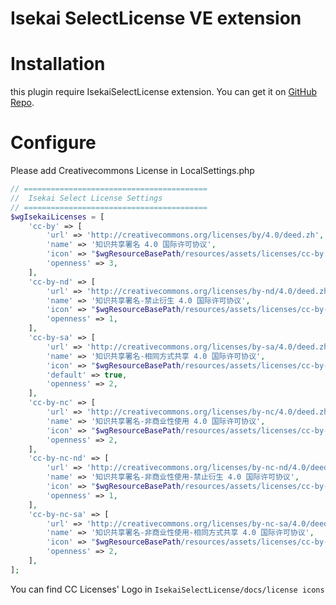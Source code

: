 # Isekai SelectLicense VE extension
# Installation
this plugin require IsekaiSelectLicense extension. You can get it on [GitHub Repo](https://github.com/Isekai-Project/mediawiki-extension-IsekaiSelectLicense).

# Configure
Please add Creativecommons License in LocalSettings.php

```php
// =========================================
//  Isekai Select License Settings
// =========================================
$wgIsekaiLicenses = [
	'cc-by' => [
		'url' => 'http://creativecommons.org/licenses/by/4.0/deed.zh',
		'name' => '知识共享署名 4.0 国际许可协议',
		'icon' => "$wgResourceBasePath/resources/assets/licenses/cc-by.svg",
		'openness' => 3,
	],
	'cc-by-nd' => [
		'url' => 'http://creativecommons.org/licenses/by-nd/4.0/deed.zh',
		'name' => '知识共享署名-禁止衍生 4.0 国际许可协议',
		'icon' => "$wgResourceBasePath/resources/assets/licenses/cc-by-nd.svg",
		'openness' => 1,
	],
	'cc-by-sa' => [
		'url' => 'http://creativecommons.org/licenses/by-sa/4.0/deed.zh',
		'name' => '知识共享署名-相同方式共享 4.0 国际许可协议',
		'icon' => "$wgResourceBasePath/resources/assets/licenses/cc-by-sa.svg",
		'default' => true,
		'openness' => 2,
	],
	'cc-by-nc' => [
		'url' => 'http://creativecommons.org/licenses/by-nc/4.0/deed.zh',
		'name' => '知识共享署名-非商业性使用 4.0 国际许可协议',
		'icon' => "$wgResourceBasePath/resources/assets/licenses/cc-by-nc.svg",
		'openness' => 2,
	],
	'cc-by-nc-nd' => [
		'url' => 'http://creativecommons.org/licenses/by-nc-nd/4.0/deed.zh',
		'name' => '知识共享署名-非商业性使用-禁止衍生 4.0 国际许可协议',
		'icon' => "$wgResourceBasePath/resources/assets/licenses/cc-by-nc-nd.svg",
		'openness' => 1,
	],
	'cc-by-nc-sa' => [
		'url' => 'http://creativecommons.org/licenses/by-nc-sa/4.0/deed.zh',
		'name' => '知识共享署名-非商业性使用-相同方式共享 4.0 国际许可协议',
		'icon' => "$wgResourceBasePath/resources/assets/licenses/cc-by-nc-sa.svg",
		'openness' => 2,
	],
];
```

You can find CC Licenses' Logo in ```IsekaiSelectLicense/docs/license icons```